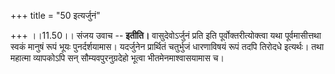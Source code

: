 +++
title = "50 इत्यर्जुनं"

+++
।।11.50।। संजय उवाच -- **इतीति।** वासुदेवोऽर्जुनं प्रति इति
पूर्वोक्तरीत्योक्त्वा यथा पूर्वमासीत्तथा स्वकं मानुषं रूपं भूयः
पुनर्दर्शयामास। यदर्जुनेन प्रार्थितं चतुर्भुजं धारणाविषयं रूपं तदपि
तिरोदधे इत्यर्थः। तथा महात्मा व्यापकोऽपि सन् सौम्यवपुरनुग्रदेहो भूत्वा
भीतमेनमाश्वासयामास च।
